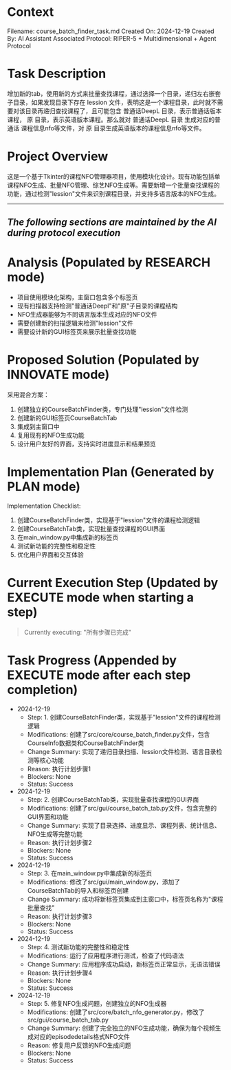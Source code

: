 # Context
Filename: course_batch_finder_task.md
Created On: 2024-12-19
Created By: AI Assistant
Associated Protocol: RIPER-5 + Multidimensional + Agent Protocol

# Task Description
增加新的tab，使用新的方式来批量查找课程，通过选择一个目录，递归左右嵌套子目录，如果发现目录下存在 lession 文件，表明这是一个课程目录，此时就不需要对该目录再递归查找课程了，且可能包含 普通话DeepL 目录，表示普通话版本课程， 原 目录，表示英语版本课程。那么就对 普通话DeepL 目录 生成对应的普通话 课程信息nfo等文件，对 原 目录生成英语版本的课程信息nfo等文件。

# Project Overview
这是一个基于Tkinter的课程NFO管理器项目，使用模块化设计。现有功能包括单课程NFO生成、批量NFO管理、综艺NFO生成等。需要新增一个批量查找课程的功能，通过检测"lession"文件来识别课程目录，并支持多语言版本的NFO生成。

---
*The following sections are maintained by the AI during protocol execution*
---

# Analysis (Populated by RESEARCH mode)
- 项目使用模块化架构，主窗口包含多个标签页
- 现有扫描器支持检测"普通话Deepl"和"原"子目录的课程结构
- NFO生成器能够为不同语言版本生成对应的NFO文件
- 需要创建新的扫描逻辑来检测"lession"文件
- 需要设计新的GUI标签页来展示批量查找功能

# Proposed Solution (Populated by INNOVATE mode)
采用混合方案：
1. 创建独立的CourseBatchFinder类，专门处理"lession"文件检测
2. 创建新的GUI标签页CourseBatchTab
3. 集成到主窗口中
4. 复用现有的NFO生成功能
5. 设计用户友好的界面，支持实时进度显示和结果预览

# Implementation Plan (Generated by PLAN mode)
Implementation Checklist:
1. 创建CourseBatchFinder类，实现基于"lession"文件的课程检测逻辑
2. 创建CourseBatchTab类，实现批量查找课程的GUI界面
3. 在main_window.py中集成新的标签页
4. 测试新功能的完整性和稳定性
5. 优化用户界面和交互体验

# Current Execution Step (Updated by EXECUTE mode when starting a step)
> Currently executing: "所有步骤已完成"

# Task Progress (Appended by EXECUTE mode after each step completion)
*   2024-12-19
    *   Step: 1. 创建CourseBatchFinder类，实现基于"lession"文件的课程检测逻辑
    *   Modifications: 创建了src/core/course_batch_finder.py文件，包含CourseInfo数据类和CourseBatchFinder类
    *   Change Summary: 实现了递归目录扫描、lession文件检测、语言目录检测等核心功能
    *   Reason: 执行计划步骤1
    *   Blockers: None
    *   Status: Success
*   2024-12-19
    *   Step: 2. 创建CourseBatchTab类，实现批量查找课程的GUI界面
    *   Modifications: 创建了src/gui/course_batch_tab.py文件，包含完整的GUI界面和功能
    *   Change Summary: 实现了目录选择、进度显示、课程列表、统计信息、NFO生成等完整功能
    *   Reason: 执行计划步骤2
    *   Blockers: None
    *   Status: Success
*   2024-12-19
    *   Step: 3. 在main_window.py中集成新的标签页
    *   Modifications: 修改了src/gui/main_window.py，添加了CourseBatchTab的导入和标签页创建
    *   Change Summary: 成功将新标签页集成到主窗口中，标签页名称为"课程批量查找"
    *   Reason: 执行计划步骤3
    *   Blockers: None
    *   Status: Success
*   2024-12-19
    *   Step: 4. 测试新功能的完整性和稳定性
    *   Modifications: 运行了应用程序进行测试，检查了代码语法
    *   Change Summary: 应用程序成功启动，新标签页正常显示，无语法错误
    *   Reason: 执行计划步骤4
    *   Blockers: None
    *   Status: Success
*   2024-12-19
    *   Step: 5. 修复NFO生成问题，创建独立的NFO生成器
    *   Modifications: 创建了src/core/batch_nfo_generator.py，修改了src/gui/course_batch_tab.py
    *   Change Summary: 创建了完全独立的NFO生成功能，确保为每个视频生成对应的episodedetails格式NFO文件
    *   Reason: 修复用户反馈的NFO生成问题
    *   Blockers: None
    *   Status: Success
